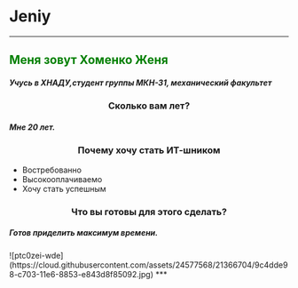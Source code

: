 # Jeniy
***
<h2><font color="green">Меня зовут Хоменко Женя</font></h2>
<h5>Учусь в ХНАДУ,студент группы  МКН-31, механический факультет</h5>
<h3 style="text-align: center;">Сколько вам лет?</h3>
<h5> Мне 20 лет.</h5>
<h3 style="text-align: center;">Почему хочу стать ИТ-шником</h3>
<ul>
<li>Востребованно</li><li>Высокооплачиваемо</li><li>Хочу стать успешным</li>
</ul>
<h3 style="text-align: center;">Что вы готовы для этого сделать?</h3>
<h5>Готов приделить максимум времени.</h5>
![ptc0zei-wde](https://cloud.githubusercontent.com/assets/24577568/21366704/9c4dde98-c703-11e6-8853-e843d8f85092.jpg)
***

